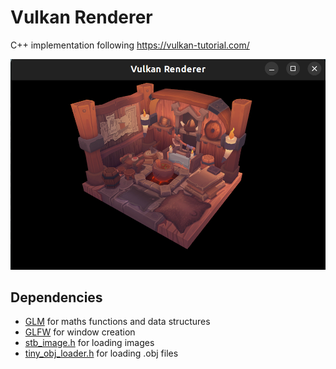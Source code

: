 # Vulkan Renderer

C++ implementation following https://vulkan-tutorial.com/

![Hello Triangle](./images/renderer.png)

## Dependencies

- [GLM](https://github.com/g-truc/glm) for maths functions and data structures
- [GLFW](https://www.glfw.org/) for window creation
- [stb_image.h](https://github.com/nothings/stb) for loading images
- [tiny_obj_loader.h](https://github.com/tinyobjloader/tinyobjloader) for loading .obj files
